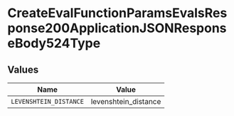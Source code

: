 # CreateEvalFunctionParamsEvalsResponse200ApplicationJSONResponseBody524Type


## Values

| Name                   | Value                  |
| ---------------------- | ---------------------- |
| `LEVENSHTEIN_DISTANCE` | levenshtein_distance   |